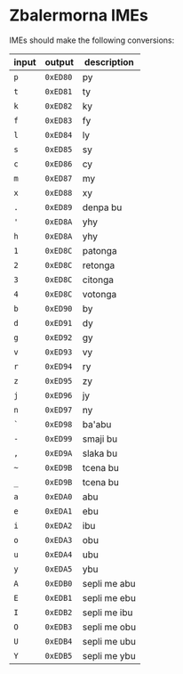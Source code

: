 # Zbalermorna IMEs

IMEs should make the following conversions:

| input | output | description |
|-------|--------|-------------|
|  `p`  |`0xED80`| py |
|  `t`  |`0xED81`| ty |
|  `k`  |`0xED82`| ky |
|  `f`  |`0xED83`| fy |
|  `l`  |`0xED84`| ly |
|  `s`  |`0xED85`| sy |
|  `c`  |`0xED86`| cy |
|  `m`  |`0xED87`| my |
|  `x`  |`0xED88`| xy |
|  `.`  |`0xED89`| denpa bu |
|  `'`  |`0xED8A`| yhy |
|  `h`  |`0xED8A`| yhy |
|  `1`  |`0xED8C`| patonga |
|  `2`  |`0xED8C`| retonga |
|  `3`  |`0xED8C`| citonga |
|  `4`  |`0xED8C`| votonga |
|  `b`  |`0xED90`| by |
|  `d`  |`0xED91`| dy |
|  `g`  |`0xED92`| gy |
|  `v`  |`0xED93`| vy |
|  `r`  |`0xED94`| ry |
|  `z`  |`0xED95`| zy |
|  `j`  |`0xED96`| jy |
|  `n`  |`0xED97`| ny |
|  <code>`</code>  |`0xED98`| ba'abu |
|  `-`  |`0xED99`| smaji bu |
|  `,`  |`0xED9A`| slaka bu |
|  `~`  |`0xED9B`| tcena bu |
|  `_`  |`0xED9B`| tcena bu |
|  `a`  |`0xEDA0`| abu |
|  `e`  |`0xEDA1`| ebu |
|  `i`  |`0xEDA2`| ibu |
|  `o`  |`0xEDA3`| obu |
|  `u`  |`0xEDA4`| ubu |
|  `y`  |`0xEDA5`| ybu |
|  `A`  |`0xEDB0`| sepli me abu |
|  `E`  |`0xEDB1`| sepli me ebu |
|  `I`  |`0xEDB2`| sepli me ibu |
|  `O`  |`0xEDB3`| sepli me obu |
|  `U`  |`0xEDB4`| sepli me ubu |
|  `Y`  |`0xEDB5`| sepli me ybu |